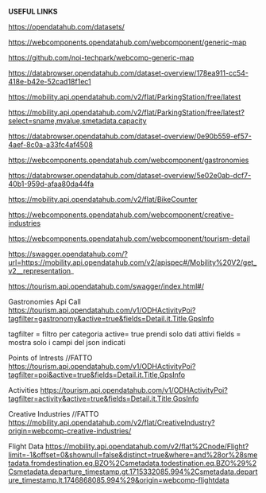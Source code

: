 **USEFUL LINKS**

https://opendatahub.com/datasets/

https://webcomponents.opendatahub.com/webcomponent/generic-map

https://github.com/noi-techpark/webcomp-generic-map

https://databrowser.opendatahub.com/dataset-overview/178ea911-cc54-418e-b42e-52cad18f1ec1

https://mobility.api.opendatahub.com/v2/flat/ParkingStation/free/latest

https://mobility.api.opendatahub.com/v2/flat/ParkingStation/free/latest?select=sname,mvalue,smetadata.capacity

https://databrowser.opendatahub.com/dataset-overview/0e90b559-ef57-4aef-8c0a-a33fc4af4508

https://webcomponents.opendatahub.com/webcomponent/gastronomies

https://databrowser.opendatahub.com/dataset-overview/5e02e0ab-dcf7-40b1-959d-afaa80da44fa

https://mobility.api.opendatahub.com/v2/flat/BikeCounter

https://webcomponents.opendatahub.com/webcomponent/creative-industries

https://webcomponents.opendatahub.com/webcomponent/tourism-detail

https://swagger.opendatahub.com/?url=https://mobility.api.opendatahub.com/v2/apispec#/Mobility%20V2/get_v2__representation_

https://tourism.api.opendatahub.com/swagger/index.html#/




Gastronomies Api Call
https://tourism.api.opendatahub.com/v1/ODHActivityPoi?tagfilter=gastronomy&active=true&fields=Detail.it.Title,GpsInfo

tagfilter = filtro per categoria
active= true  prendi solo dati attivi
fields = mostra solo i campi del json indicati

Points of Intrests      //FATTO
https://tourism.api.opendatahub.com/v1/ODHActivityPoi?tagfilter=poi&active=true&fields=Detail.it.Title,GpsInfo

Activities
https://tourism.api.opendatahub.com/v1/ODHActivityPoi?tagfilter=activity&active=true&fields=Detail.it.Title,GpsInfo

Creative Industries //FATTO
https://mobility.api.opendatahub.com/v2/flat/CreativeIndustry?origin=webcomp-creative-industries/


Flight Data
https://mobility.api.opendatahub.com/v2/flat%2Cnode/Flight?limit=-1&offset=0&shownull=false&distinct=true&where=and%28or%28smetadata.fromdestination.eq.BZO%2Csmetadata.todestination.eq.BZO%29%2Csmetadata.departure_timestamp.gt.1715332085.994%2Csmetadata.departure_timestamp.lt.1746868085.994%29&origin=webcomp-flightdata